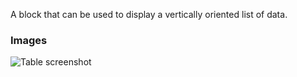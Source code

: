 A block that can be used to display a vertically oriented list of data.

### Images

![Table screenshot](https://gitlab.com/appsemble/appsemble/-/raw/0.14.1/docs/images/list.png)
